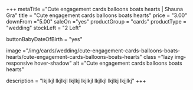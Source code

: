 +++
metaTitle ="Cute engagement cards balloons boats hearts | Shauna Gra"
title = "Cute engagement cards balloons boats hearts"
price = "3.00"
downFrom ="5.00"
saleOn ="yes"
productGroup = "cards"
productType = "wedding"
stockLeft = "2 Left" 
 
 
buttonBabyDateOfBirth = "yes" 
 
image ="/img/cards/wedding/cute-engagement-cards-balloons-boats-hearts/cute-engagement-cards-balloons-boats-hearts"
class ="lazy img-responsive hover-shadow"
alt ="Cute engagement cards balloons boats hearts"
 
description = "lkjlkjl lkjlkjl lkjlkj lkjlkjl lkjlkjl lkjlkj lkjjlkj"
+++
